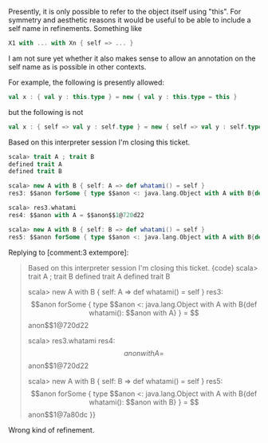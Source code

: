 Presently, it is only possible to refer to the object itself using "this".  For symmetry and aesthetic reasons it would be useful to be able to include a self name in refinements.  Something like
```scala
X1 with ... with Xn { self => ... }
```
I am not sure yet whether it also makes sense to allow an annotation on the self name as is possible in other contexts.

For example, the following is presently allowed:
```scala
val x : { val y : this.type } = new { val y : this.type = this }
```
but the following is not
```scala
val x : { self => val y : self.type } = new { self => val y : self.type = self }
```
Based on this interpreter session I'm closing this ticket.
```scala
scala> trait A ; trait B
defined trait A
defined trait B

scala> new A with B { self: A => def whatami() = self }
res3: $$anon forSome { type $$anon <: java.lang.Object with A with B{def whatami(): $$anon with A} } = $$anon$$1@720d22

scala> res3.whatami
res4: $$anon with A = $$anon$$1@720d22

scala> new A with B { self: B => def whatami() = self }
res5: $$anon forSome { type $$anon <: java.lang.Object with A with B{def whatami(): $$anon with B} } = $$anon$$1@7a80dc
```
Replying to [comment:3 extempore]:
> Based on this interpreter session I'm closing this ticket.
> {code}
> scala> trait A ; trait B
> defined trait A
> defined trait B
> 
> scala> new A with B { self: A => def whatami() = self }
> res3: $$anon forSome { type $$anon <: java.lang.Object with A with B{def whatami(): $$anon with A} } = $$anon$$1@720d22
> 
> scala> res3.whatami
> res4: $$anon with A = $$anon$$1@720d22
> 
> scala> new A with B { self: B => def whatami() = self }
> res5: $$anon forSome { type $$anon <: java.lang.Object with A with B{def whatami(): $$anon with B} } = $$anon$$1@7a80dc
> }}

Wrong kind of refinement.
